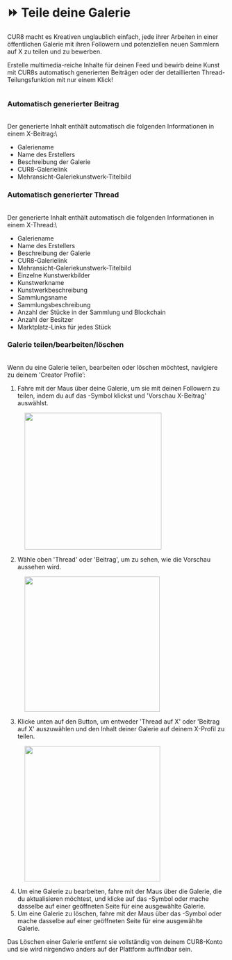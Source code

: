 # ⏩ Teile deine Galerie

CUR8 macht es Kreativen unglaublich einfach, jede ihrer Arbeiten in einer öffentlichen Galerie mit ihren Followern und potenziellen neuen Sammlern auf X zu teilen und zu bewerben.

Erstelle multimedia-reiche Inhalte für deinen Feed und bewirb deine Kunst mit CUR8s automatisch generierten Beiträgen oder der detaillierten Thread-Teilungsfunktion mit nur einem Klick!\
&#x20;

<figure><img src="../../.gitbook/assets/Untitled design.gif" alt=""><figcaption></figcaption></figure>

### Automatisch generierter Beitrag

\
Der generierte Inhalt enthält automatisch die folgenden Informationen in einem X-Beitrag:\


* Galeriename
* Name des Erstellers
* Beschreibung der Galerie
* CUR8-Galerielink
* Mehransicht-Galeriekunstwerk-Titelbild

### Automatisch generierter Thread

\
Der generierte Inhalt enthält automatisch die folgenden Informationen in einem X-Thread:\


* Galeriename
* Name des Erstellers
* Beschreibung der Galerie
* CUR8-Galerielink
* Mehransicht-Galeriekunstwerk-Titelbild
* Einzelne Kunstwerkbilder
* Kunstwerkname
* Kunstwerkbeschreibung
* Sammlungsname
* Sammlungsbeschreibung
* Anzahl der Stücke in der Sammlung und Blockchain
* Anzahl der Besitzer&#x20;
* Marktplatz-Links für jedes Stück

### Galerie teilen/bearbeiten/löschen

\
Wenn du eine Galerie teilen, bearbeiten oder löschen möchtest, navigiere zu deinem 'Creator Profile’:

1. Fahre mit der Maus über deine Galerie, um sie mit deinen Followern zu teilen, indem du auf das <img src="../../.gitbook/assets/Screenshot 2024-07-10 at 15.26.24.png" alt="" data-size="line">-Symbol klickst und 'Vorschau X-Beitrag' auswählst.&#x20;

<figure><img src="../../.gitbook/assets/Screenshot 2025-04-02 at 10.21.41.png" alt="" width="315"><figcaption></figcaption></figure>

2. Wähle oben 'Thread' oder 'Beitrag', um zu sehen, wie die Vorschau aussehen wird.

<figure><img src="../../.gitbook/assets/Screenshot 2025-04-02 at 10.30.56.png" alt="" width="311"><figcaption></figcaption></figure>

3. Klicke unten auf den Button, um entweder 'Thread auf X' oder 'Beitrag auf X' auszuwählen und den Inhalt deiner Galerie auf deinem X-Profil zu teilen.

<figure><img src="../../.gitbook/assets/Screenshot 2025-04-02 at 10.32.57.png" alt="" width="312"><figcaption></figcaption></figure>

4. Um eine Galerie zu bearbeiten, fahre mit der Maus über die Galerie, die du aktualisieren möchtest, und klicke auf das <img src="../../.gitbook/assets/Screenshot 2024-04-12 at 11.39.40.png" alt="" data-size="line">-Symbol oder mache dasselbe auf einer geöffneten Seite für eine ausgewählte Galerie.
5. Um eine Galerie zu löschen, fahre mit der Maus über das <img src="../../.gitbook/assets/Screenshot 2024-04-12 at 11.40.39.png" alt="" data-size="line">-Symbol oder mache dasselbe auf einer geöffneten Seite für eine ausgewählte Galerie.

Das Löschen einer Galerie entfernt sie vollständig von deinem CUR8-Konto und sie wird nirgendwo anders auf der Plattform auffindbar sein.